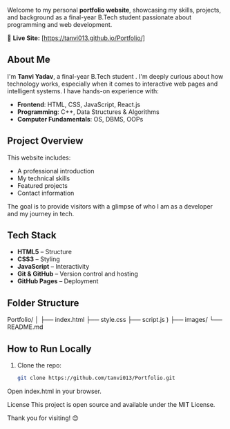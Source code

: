 
Welcome to my personal **portfolio website**, showcasing my skills, projects, and background as a final-year B.Tech student passionate about programming and web development.

🔗 **Live Site:** [https://tanvi013.github.io/Portfolio/]

## About Me

I'm **Tanvi Yadav**, a final-year B.Tech student . I'm deeply curious about how technology works, especially when it comes to interactive web pages and intelligent systems. I have hands-on experience with:

- **Frontend**: HTML, CSS, JavaScript, React.js
- **Programming**: C++, Data Structures & Algorithms
- **Computer Fundamentals**: OS, DBMS, OOPs

##  Project Overview

This website includes:
- A professional introduction
- My technical skills
- Featured projects
- Contact information

The goal is to provide visitors with a glimpse of who I am as a developer and my journey in tech.

##  Tech Stack

- **HTML5** – Structure
- **CSS3** – Styling
- **JavaScript** – Interactivity
- **Git & GitHub** – Version control and hosting
- **GitHub Pages** – Deployment

##  Folder Structure

Portfolio/
│
├── index.html 
├── style.css 
├── script.js )
├── images/ 
└── README.md 


##  How to Run Locally

1. Clone the repo:
   ```bash
   git clone https://github.com/tanvi013/Portfolio.git
Open index.html in your browser.

 License
This project is open source and available under the MIT License.



Thank you for visiting! 😊




